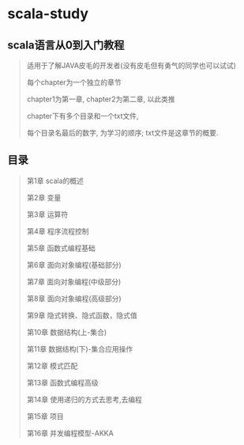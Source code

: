 # scala-study
## scala语言从0到入门教程
>适用于了解JAVA皮毛的开发者(没有皮毛但有勇气的同学也可以试试)
>
>每个chapter为一个独立的章节
>
>chapter1为第一章, chapter2为第二章, 以此类推
>
>chapter下有多个目录和一个txt文件,
>
>每个目录名最后的数字, 为学习的顺序;
>txt文件是这章节的概要.

## 目录
> 第1章 scala的概述
>
>第2章 变量
>
>第3章 运算符
>
>第4章 程序流程控制
>
>第5章 函数式编程基础
>
>第6章 面向对象编程(基础部分)
>
>第7章 面向对象编程(中级部分)
>
>第8章 面向对象编程(高级部分)
>
>第9章 隐式转换、隐式函数，隐式值
>
>第10章 数据结构(上-集合)
>
>第11章 数据结构(下)-集合应用操作
>
>第12章 模式匹配
>
>第13章 函数式编程高级
>
>第14章 使用递归的方式去思考,去编程
>
>第15章 项目
>
>第16章 并发编程模型-AKKA
